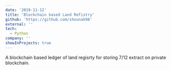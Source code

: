 ```yaml
---
date: '2019-11-12'
title: 'Blockchain based Land Refistry'
github: 'https://github.com/shounak98'
external: ''
tech:
  - Python
company: ''
showInProjects: true
---
```


A blockchain based ledger of land regisrty for storing 7/12 extract on private blockchain.
